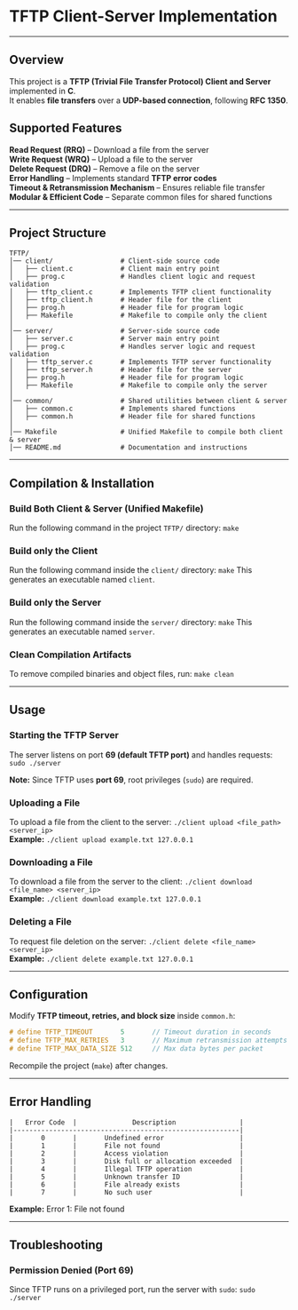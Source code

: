 # TFTP Client-Server Implementation

-----------------------------------------------------------------------------
## Overview
This project is a **TFTP (Trivial File Transfer Protocol) Client and Server** implemented in **C**.  
It enables **file transfers** over a **UDP-based connection**, following **RFC 1350**.  

## Supported Features
**Read Request (RRQ)** – Download a file from the server  
**Write Request (WRQ)** – Upload a file to the server  
**Delete Request (DRQ)** – Remove a file on the server  
**Error Handling** – Implements standard **TFTP error codes**  
**Timeout & Retransmission Mechanism** – Ensures reliable file transfer  
**Modular & Efficient Code** – Separate common files for shared functions  

-----------------------------------------------------------------------------
## Project Structure
```
TFTP/  
│── client/                 # Client-side source code  
│   ├── client.c            # Client main entry point  
│   ├── prog.c              # Handles client logic and request validation  
│   ├── tftp_client.c       # Implements TFTP client functionality  
│   ├── tftp_client.h       # Header file for the client  
│   ├── prog.h              # Header file for program logic  
│   ├── Makefile            # Makefile to compile only the client  
│  	
│── server/                 # Server-side source code  
│   ├── server.c            # Server main entry point  
│   ├── prog.c              # Handles server logic and request validation  
│   ├── tftp_server.c       # Implements TFTP server functionality  
│   ├── tftp_server.h       # Header file for the server  
│   ├── prog.h              # Header file for program logic  
│   ├── Makefile            # Makefile to compile only the server  
│  	
│── common/                 # Shared utilities between client & server  
│   ├── common.c            # Implements shared functions  
│   ├── common.h            # Header file for shared functions  
│  	
│── Makefile                # Unified Makefile to compile both client & server  
│── README.md               # Documentation and instructions 
``` 

-----------------------------------------------------------------------------
## **Compilation & Installation**
### **Build Both Client & Server (Unified Makefile)**
Run the following command in the project `TFTP/` directory: `make`
### **Build only the Client**
Run the following command inside the `client/` directory: `make`
This generates an executable named `client`.
### **Build only the Server**
Run the following command inside the `server/` directory: `make`
This generates an executable named `server`.
### **Clean Compilation Artifacts**
To remove compiled binaries and object files, run: `make clean`

-----------------------------------------------------------------------------
## **Usage**
### **Starting the TFTP Server**
The server listens on port **69 (default TFTP port)** and handles requests: `sudo ./server`

**Note:** Since TFTP uses **port 69**, root privileges (`sudo`) are required.

### **Uploading a File**
To upload a file from the client to the server: `./client upload <file_path> <server_ip>`  
**Example:** `./client upload example.txt 127.0.0.1`

### **Downloading a File**
To download a file from the server to the client: `./client download <file_name> <server_ip>`  
**Example:** `./client download example.txt 127.0.0.1`

### **Deleting a File**
To request file deletion on the server: `./client delete <file_name> <server_ip>`  
**Example:** `./client delete example.txt 127.0.0.1`

-----------------------------------------------------------------------------
## **Configuration**
Modify **TFTP timeout, retries, and block size** inside `common.h`:
```c
# define TFTP_TIMEOUT       5       // Timeout duration in seconds
# define TFTP_MAX_RETRIES   3       // Maximum retransmission attempts
# define TFTP_MAX_DATA_SIZE 512     // Max data bytes per packet
```
Recompile the project (`make`) after changes.

-----------------------------------------------------------------------------
## **Error Handling**
```
|   Error Code  |              Description                |  
|---------------------------------------------------------|  
|       0       |       Undefined error                   |  
|       1       |       File not found                    |  
|       2       |       Access violation                  |  
|       3       |       Disk full or allocation exceeded  |  
|       4       |       Illegal TFTP operation            |  
|       5       |       Unknown transfer ID               |  
|       6       |       File already exists               |  
|       7       |       No such user                      |  
```

**Example:**
Error 1: File not found

-----------------------------------------------------------------------------
## **Troubleshooting**
### **Permission Denied (Port 69)**
Since TFTP runs on a privileged port, run the server with `sudo`: `sudo ./server`
